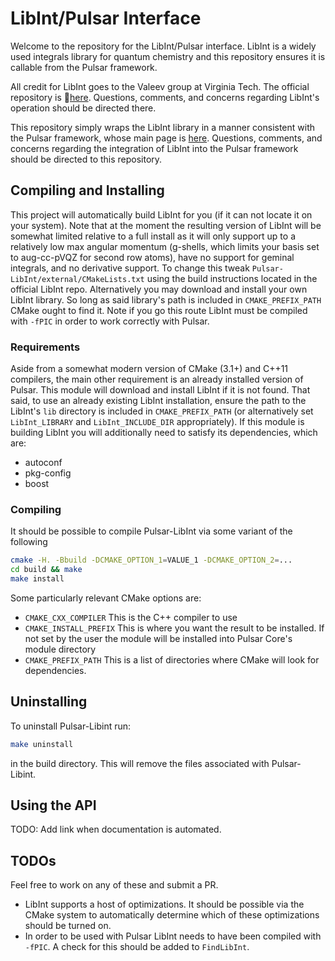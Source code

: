 # LibInt/Pulsar Interface

Welcome to the repository for the LibInt/Pulsar interface.  LibInt is a widely
used integrals library for quantum chemistry and this repository ensures it is
callable from the Pulsar framework.

All credit for LibInt goes to the Valeev group at Virginia Tech.  The official
repository is :link:[here](https://github.com/evaleev/libint).  Questions,
comments, and concerns regarding LibInt's operation should be directed there.

This repository simply wraps the LibInt library in a manner consistent with the
Pulsar framework, whose main page is
[here](https://github.com/pulsar-chem/Pulsar-Core).  Questions, comments, and
concerns regarding the integration of LibInt into the Pulsar framework should
be directed to this repository.

## Compiling and Installing

This project will automatically build LibInt
for you (if it can not locate it on your system).  Note that at the moment the
resulting version of LibInt will be somewhat limited relative to a full install
as it will only support up to a relatively low max angular momentum (g-shells,
which limits your basis set to aug-cc-pVQZ for second row atoms), have no
support for geminal integrals, and no derivative support.  To change this tweak
`Pulsar-LibInt/external/CMakeLists.txt` using the build instructions located in
the official LibInt repo.  Alternatively you may download and install your own
LibInt library.  So long as said library's path is included in
`CMAKE_PREFIX_PATH` CMake ought to find it.  Note if you go this route LibInt
must be compiled with `-fPIC` in order to work correctly with Pulsar.

### Requirements
Aside from a somewhat modern version of CMake (3.1+) and C++11 compilers, the
main other requirement is an already installed version of Pulsar.  This module
will download and install LibInt if it is not found.  That said, to use an
already existing LibInt installation, ensure the path to the LibInt's `lib`
directory is included in `CMAKE_PREFIX_PATH` (or alternatively set
`LibInt_LIBRARY` and `LibInt_INCLUDE_DIR` appropriately).  If this module is
building LibInt you will additionally need to satisfy its dependencies, which
are:
- autoconf
- pkg-config
- boost

### Compiling

It should be possible to compile Pulsar-LibInt via some variant of the following

~~~.sh
cmake -H. -Bbuild -DCMAKE_OPTION_1=VALUE_1 -DCMAKE_OPTION_2=...
cd build && make
make install
~~~

Some particularly relevant CMake options are:

- `CMAKE_CXX_COMPILER` This is the C++ compiler to use
- `CMAKE_INSTALL_PREFIX` This is where you want the result to be installed.  If
  not set by the user the module will be installed into Pulsar Core's module
  directory
- `CMAKE_PREFIX_PATH` This is a list of directories where CMake will look for
  dependencies.

## Uninstalling

To uninstall Pulsar-Libint run:

~~~.sh
make uninstall
~~~

in the build directory.  This will remove the files associated with
Pulsar-Libint.

## Using the API

TODO: Add link when documentation is automated.


## TODOs

Feel free to work on any of these and submit a PR.

- LibInt supports a host of optimizations.  It should be possible via the CMake
system to automatically determine which of these optimizations should be turned
on.
- In order to be used with Pulsar LibInt needs to have been compiled with
`-fPIC`.  A check for this should be added to `FindLibInt`.
